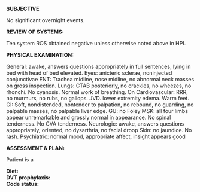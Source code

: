 **SUBJECTIVE**

No significant overnight events.




**REVIEW OF SYSTEMS:**

Ten system ROS obtained negative unless otherwise noted above in HPI.

**PHYSICAL EXAMINATION:**

General: awake, answers questions appropriately in full sentences, lying in bed with head of bed elevated.
Eyes: anicteric sclerae, noninjected conjunctivae
ENT: Trachea midline, nose midline, no abnormal neck masses on gross inspection.
Lungs: CTAB posteriorly, no crackles, no wheezes, no rhonchi. No cyanosis. Normal work of breathing. On 
Cardiovascular: RRR, no murmurs, no rubs, no gallops.  JVD.  lower extremity edema. Warm feet.
GI: Soft, nondistended, nontender to palpation, no rebound, no guarding, no palpable masses, no palpable liver edge.
GU: no Foley
MSK: all four limbs appear unremarkable and grossly normal in appearance. No spinal tenderness. No CVA tenderness.
Neurologic: awake, answers questions appropriately, oriented, no dysarthria, no facial droop
Skin: no jaundice. No rash.
Psychiatric: normal mood, appropriate affect, insight appears good


**ASSESSMENT & PLAN:**

Patient is a



**Diet:**  
**DVT prophylaxis:**  
**Code status:**  


